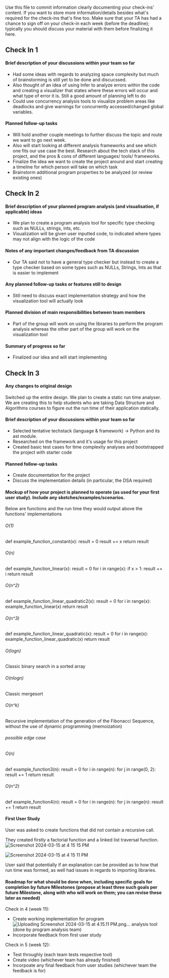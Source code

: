 Use this file to commit information clearly documenting your check-ins' content. If you want to store more information/details besides what's required for the check-ins that's fine too. Make sure that your TA has had a chance to sign off on your check-in each week (before the deadline); typically you should discuss your material with them before finalizing it here.

## Check In 1

#### Brief description of your discussions within your team so far

- Had some ideas with regards to analyzing space complexity but much of brainstorming is still yet to be done and discucssed. 
- Also thought of an idea of using Infer to analyze errors within the code and creating a visualizer that states where these errors will occur and what type of error it is. Still a good amount of planning left to do
- Could use concurrency analysis tools to visualize problem areas like deadlocks and give warnings for concurrently accessed/changed global variables.

#### Planned follow-up tasks 

- Will hold another couple meetings to further discuss the topic and route we want to go next week.
- Also will start looking at different analysis frameworks and see which one fits our use case the best. Research about the tech stack of this project, and the pros & cons of different languages/ tools/ frameworks.
- Finalize the idea we want to create the project around and start creating a timeline for which person will take on which task 
- Brainstorm additional program properties to be analyzed (or review existing ones)

## Check In 2

#### Brief description of your planned program analysis (and visualisation, if applicable) ideas

- We plan to create a program analysis tool for specific type checking such as NULLs, strings, ints, etc.
- Visualization will be given user inputted code, to indicated where types may not align with the logic of the code

#### Notes of any important changes/feedback from TA discussion

- Our TA said not to have a general type checker but instead to create a type checker based on some types such as NULLs, Strings, Ints as that is easier to implement

#### Any planned follow-up tasks or features still to design

- Still need to discuss exact implementation strategy and how the visualization tool will actually look

#### Planned division of main responsibilities between team members

- Part of the group will work on using the libraries to perform the program analysis whereas the other part of the group will work on the visualization tool

#### Summary of progress so far

- Finalized our idea and will start implementing

## Check In 3

#### Any changes to original design
Switched up the entire design. We plan to create a static run time analyser. We are creating this to help students who are taking Data Structure and Algorithms courses to figure out the run time of their application statically. 

#### Brief description of your discussions within your team so far
- Selected tentative techstack (language & framework) -> Python and its ast module.
- Researched on the framework and it's usage for this project
- Created basic test cases for time complexity analyses and bootstrapped the project with starter code

#### Planned follow-up tasks 
- Create documentation for the project
- Discuss the implementation details (in particular, the DSA required)

#### Mockup of how your project is planned to operate (as used for your first user study). Include any sketches/examples/scenarios.
Below are functions and the run time they would output above the functions' implementations

###### O(1)
def example_function_constant(x):
    result = 0
    result += x
    return result


###### O(n)
def example_function_linear(x):
    result = 0
    for i in range(x):
        if x > 1:
            result += i
    return result


###### O(n^2)
def example_function_linear_quadratic2(x):
    result = 0
    for i in range(x):
        example_function_linear(x)
    return result


###### O(n^3)
def example_function_linear_quadratic(x):
    result = 0
    for i in range(x):
        example_function_linear_quadratic(x)
    return result

###### O(logn)
Classic binary search in a sorted array

###### O(nlogn)
Classic mergesort

###### O(n^k)
Recursive implementation of the generation of the Fibonacci Sequence, without the use of dynamic programming (memoization)

###### possible edge case
###### O(n)
def example_function3(n):
    result = 0
    for i in range(n):
        for j in range(0, 2):
            result += 1
    return result


###### O(n^2)
def example_function4(n):
    result = 0
    for i in range(n):
        for j in range(n):
            result += 1
    return result

#### First User Study

User was asked to create functions that did not contain a recursive call.

They created firstly a factorial function and a linked list traversal function.
![Screenshot 2024-03-15 at 4 15 15 PM](https://media.github.students.cs.ubc.ca/user/16895/files/4f384a57-fe3f-4234-ae99-065ce629f2c3)

![Screenshot 2024-03-15 at 4 15 11 PM](https://media.github.students.cs.ubc.ca/user/16895/files/bdbe84f7-505c-4108-9d04-39a23eeda60e)

User said that potentially if an explanation can be provided as to how that run time was formed, as well had issues in regards to importing libraries.


#### Roadmap for what should be done when, including specific goals for completion by future Milestones (propose at least three such goals per future Milestone, along with who will work on them; you can revise these later as needed)

Check in 4 (week 11):
- Create working implementation for program![Uploading Screenshot 2024-03-15 at 4.15.11 PM.png…]()
 analysis tool (done by program analysis team)
- Incorporate feedback from first user study 

Check in 5 (week 12):
- Test throughly (each team tests respective tool)
- Create video (whichever team has already finished)
- Incorpoate any final feedback from user studies (whichever team the feedback is for)
